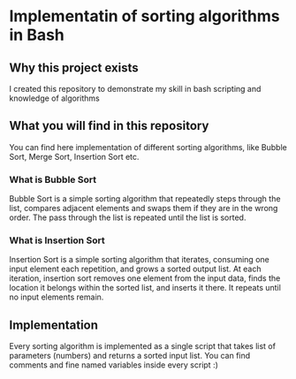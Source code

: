 # Implementatin of sorting algorithms in Bash

## Why this project exists

I created this repository to demonstrate my skill in bash scripting and knowledge of algorithms

## What you will find in this repository

You can find here implementation of different sorting algorithms, like Bubble Sort, Merge Sort, Insertion Sort etc.

### What is Bubble Sort

Bubble Sort is a simple sorting algorithm that repeatedly steps through the list, compares adjacent elements and swaps them if they are in the wrong order. The pass through the list is repeated until the list is sorted. 

### What is Insertion Sort

Insertion Sort is a simple sorting algorithm that iterates, consuming one input element each repetition, and grows a sorted output list. At each iteration, insertion sort removes one element from the input data, finds the location it belongs within the sorted list, and inserts it there. It repeats until no input elements remain. 

## Implementation

Every sorting algorithm is implemented as a single script that takes list of parameters (numbers) and returns a sorted input list. You can find comments and fine named variables inside every script :)
